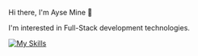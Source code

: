 Hi there, I'm Ayse Mine 👋

I'm interested in Full-Stack development technologies.

[![My Skills](https://skillicons.dev/icons?i=cs,dotnet,js,jquery,html,css,bootstrap,postman,tailwind,react,ts,redux,firebase,sqlite,postgres)](https://skillicons.dev)





